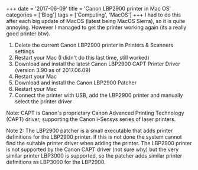 +++
date = '2017-06-09'
title = 'Canon LBP2900 printer in Mac OS'
categories = ['Blog']
tags = ['Computing', 'MacOS']
+++
I had to do this after each big update of MacOS (latest being MacOS Sierra), 
so it is quite annoying. 
However I managed to get the printer working again (its a really good printer btw).

1. Delete the current Canon LBP2900 printer in Printers & Scanners settings
2. Restart your Mac (I didn't do this last time, still worked)
3. Download and install the latest Canon LBP2900 CAPT Printer Driver 
(version 3.90 as of 2017.06.09)
4. Restart your Mac
5. Download and install the Canon LBP2900 Patcher
6. Restart your Mac
7. Connect the printer with USB, add the LBP2900 printer and manually select 
the printer driver

Note: CAPT is Canon's proprietary Canon Advanced Printing Technology (CAPT) driver, 
supporting the Canon i-Sensys series of laser printers.

Note 2: The LBP2900 patcher is a small executable that adds 
printer definitions for the LBP2900 printer. If this is not done the system cannot 
find the suitable printer driver when adding the printer. The LBP2900 printer is not 
supported by the Canon CAPT driver (not sure why) but the very similar printer LBP3000 
is supported, so the patcher adds similar printer definitions as LBP3000 for the LBP2900.

